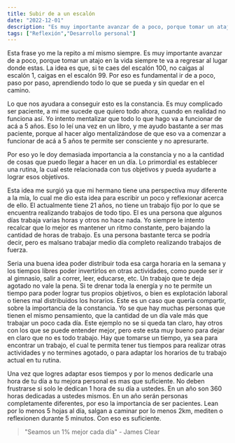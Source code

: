 ```yaml
---
title: Subir de a un escalón
date: "2022-12-01"
description: "Es muy importante avanzar de a poco, porque tomar un atajo en la vida siempre te va a regresar al lugar donde estas. La idea es que, si te caes del escalón 100, no caigas al escalón 1, caigas en el escalón 99."
tags: ["Reflexión","Desarrollo personal"]
---
```


Esta frase yo me la repito a mí mismo siempre. Es muy importante avanzar de a poco, porque tomar un atajo en la vida siempre te va a regresar al lugar donde estas. La idea es que, si te caes del escalón 100, no caigas al escalón 1, caigas en el escalón 99. Por eso es fundamental ir de a poco, paso por paso, aprendiendo todo lo que se pueda y sin quedar en el camino. 
 
Lo que nos ayudara a conseguir esto es la constancia. Es muy complicado ser paciente, a mi me sucede que quiero todo ahora, cuando en realidad no funciona así. Yo intento mentalizar que todo lo que hago va a funcionar de acá a 5 años. Eso lo leí una vez en un libro, y me ayudo bastante a ser mas paciente, porque al hacer algo mentalizándose de que eso va a comenzar a funcionar de acá a 5 años te permite ser consciente y no apresurarte.

Por eso yo le doy demasiada importancia a la constancia y no a la cantidad de cosas que puedo llegar a hacer en un día. Lo primordial es establecer una rutina, la cual este relacionada con tus objetivos y pueda ayudarte a lograr esos objetivos.

Esta idea me surgió ya que mi hermano tiene una perspectiva muy diferente a la mía, lo cual me dio esta idea para escribir un poco y reflexionar acerca de ello. El actualmente tiene 21 años, no tiene un trabajo fijo por lo que se encuentra realizando trabajos de todo tipo. El es una persona que algunos días trabaja varias horas y otros no hace nada. Yo siempre le intento recalcar que lo mejor es mantener un ritmo constante, pero bajando la cantidad de horas de trabajo. Es una persona bastante terca se podría decir, pero es malsano trabajar medio día completo realizando trabajos de fuerza.           

Seria una buena idea poder distribuir toda esa carga horaria en la semana y los tiempos libres poder invertirlos en otras actividades, como puede ser ir al gimnasio, salir a correr, leer, educarse, etc. Un trabajo que te deja agotado no vale la pena. Si te drenar toda la energía y no te permite un tiempo para poder lograr tus propios objetivos, o bien es explotación laboral o tienes mal distribuidos los horarios. Este es un caso que quería compartir, sobre la importancia de la constancia. Yo se que hay muchas personas que tienen el mismo pensamiento, que la cantidad de un día vale más que trabajar un poco cada día. Este ejemplo no se si queda tan claro, hay otros con los que se puede entender mejor, pero este esta muy bueno para dejar en claro que no es todo trabajo. Hay que tomarse un tiempo, ya sea para encontrar un trabajo, el cual te permita tener tus tiempos para realizar otras actividades y no termines agotado, o para adaptar los horarios de tu trabajo actual en tu rutina.

Una vez que logres adaptar esos tiempos y por lo menos dedicarle una hora de tu día a tu mejora personal es mas que suficiente. No deben frustrarse si solo le dedican 1 hora de su día a ustedes. En un año son 360 horas dedicadas a ustedes mismos. En un año serán personas completamente diferentes, por eso la importancia de ser pacientes. Lean por lo menos 5 hojas al día, salgan a caminar por lo menos 2km, mediten o reflexionen durante 5 minutos. Con eso es suficiente.

> "Seamos un 1% mejor cada día" - James Clear